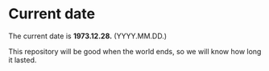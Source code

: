# Current date

The current date is **1973.12.28.** (YYYY.MM.DD.)

This repository will be good when the world ends, so we will know how long it lasted.